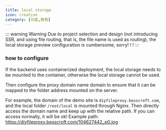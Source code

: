 ```yaml
---
title: local storage
icon: creative
category: [功能,教程]
---
```


::: warning Warning
Due to project selection and design (not introducing SSR, and using file routing, that is, the file name is used as routing), the local storage preview configuration is cumbersome, sorry! ! !
:::

### how to configure

If the backend uses containerized deployment, the local storage needs to be mounted to the container, otherwise the local storage cannot be used.

Then configure the proxy domain name domain to ensure that it can be mapped to the folder address mounted on the server.

For example, the domain of the demo site is `diyfileproxy.besscroft.com`, and the local folder `/root/local` is mounted through Nginx.
Then directly access the domain name and keep up with the relative path. If you can access normally, it will be ok! Example path: https://diyfileproxy.besscroft.com/104627442_p0.jpg
